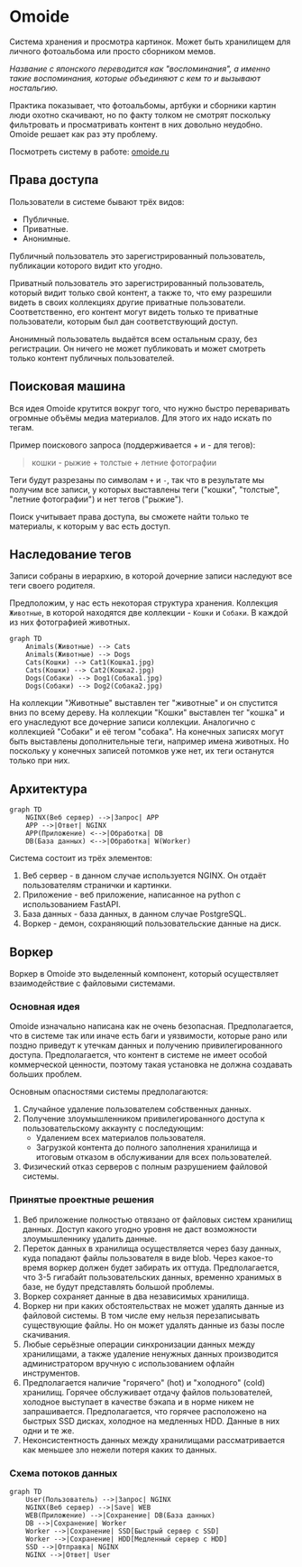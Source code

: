 # Omoide

Система хранения и просмотра картинок. Может быть хранилищем для личного
фотоальбома или просто сборником мемов.

*Название с японского переводится как "воспоминания", а именно такие
воспоминания, которые объединяют с кем то и вызывают ностальгию.*

Практика показывает, что фотоальбомы, артбуки и сборники картин люди охотно
скачивают, но по факту толком не смотрят поскольку фильтровать и просматривать
контент в них довольно неудобно. Omoide решает как раз эту проблему.

Посмотреть систему в работе: [omoide.ru](https://omoide.ru)

## Права доступа

Пользователи в системе бывают трёх видов:

* Публичные.
* Приватные.
* Анонимные.

Публичный пользователь это зарегистрированный пользователь, публикации
которого видит кто угодно.

Приватный пользователь это зарегистрированный пользователь, который видит
только свой контент, а также то, что ему разрешили видеть в своих коллекциях
другие приватные пользователи. Соответственно, его контент могут видеть только
те приватные пользователи, которым был дан соответствующий доступ.

Анонимный пользователь выдаётся всем остальным сразу, без регистрации. Он
ничего не может публиковать и может смотреть только контент публичных
пользователей.

## Поисковая машина

Вся идея Omoide крутится вокруг того, что нужно быстро переваривать огромные
объёмы медиа материалов. Для этого их надо искать по тегам.

Пример поискового запроса (поддерживается + и - для тегов):

> кошки - рыжие + толстые + летние фотографии

Теги будут разрезаны по символам `+` и `-`, так что в результате мы получим все
записи, у которых выставлены теги ("кошки", "толстые", "летние фотографии") и
нет тегов ("рыжие").

Поиск учитывает права доступа, вы сможете найти только те материалы, к которым
у вас есть доступ.

## Наследование тегов

Записи собраны в иерархию, в которой дочерние записи наследуют все теги своего
родителя.

Предположим, у нас есть некоторая структура хранения. Коллекция `Животные`, в
которой находятся две коллекции - `Кошки` и `Собаки`.
В каждой из них фотографией животных.

```mermaid
graph TD
    Animals(Животные) --> Cats
    Animals(Животные) --> Dogs
    Cats(Кошки) --> Cat1(Кошка1.jpg)
    Cats(Кошки) --> Cat2(Кошка2.jpg)
    Dogs(Собаки) --> Dog1(Собака1.jpg)
    Dogs(Собаки) --> Dog2(Собака2.jpg)
```

На коллекции "Животные" выставлен тег "животные" и он спустится вниз по всему
дереву. На коллекции "Кошки" выставлен тег "кошка" и его унаследуют все
дочерние записи коллекции. Аналогично с коллекцией "Собаки" и её тегом
"собака". На конечных записях могут быть выставлены дополнительные теги,
например имена животных. Но поскольку у конечных записей потомков уже нет, их
теги останутся только при них.

## Архитектура

```mermaid
graph TD
    NGINX(Веб сервер) -->|Запрос| APP
    APP -->|Ответ| NGINX
    APP(Приложение) <-->|Обработка| DB
    DB(База данных) <-->|Обработка| W(Worker)
```

Система состоит из трёх элементов:

1. Веб сервер - в данном случае используется NGINX. Он отдаёт пользователям
   странички и картинки.
2. Приложение - веб приложение, написанное на python с использованием FastAPI.
3. База данных - база данных, в данном случае PostgreSQL.
4. Воркер - демон, сохраняющий пользовательские данные на диск.

## Воркер

Воркер в Omoide это выделенный компонент, который осуществляет взаимодействие с
файловыми системами.

### Основная идея

Omoide изначально написана как не очень безопасная. Предполагается,
что в системе так или иначе есть баги и уязвимости, которые рано или поздно
приведут к утечкам данных и получению привилегированного доступа.
Предполагается, что контент в системе не имеет особой коммерческой ценности,
поэтому такая установка не должна создавать больших проблем.

Основным опасностями системы предполагаются:

1. Случайное удаление пользователем собственных данных.
2. Получение злоумышленником привилегированного доступа к пользовательскому
   аккаунту с последующим:
    - Удалением всех материалов пользователя.
    - Загрузкой контента до полного заполнения хранилища и итоговым отказом в
      обслуживании для всех пользователей.
3. Физический отказ серверов с полным разрушением файловой системы.

### Принятые проектные решения

1. Веб приложение полностью отвязано от файловых систем хранилищ данных. Доступ
   какого угодно уровня не даст возможности злоумышленнику удалить данные.
2. Переток данных в хранилища осуществляется через базу данных, куда попадают
   файлы пользователя в виде blob. Через какое-то время воркер должен будет
   забирать их оттуда. Предполагается, что 3-5 гигабайт пользовательских
   данных, временно хранимых в базе, не будут представлять большой проблемы.
3. Воркер сохраняет данные в два независимых хранилища.
4. Воркер ни при каких обстоятельствах не может удалять данные из файловой
   системы. В том числе ему нельзя перезаписывать существующие файлы. Но он
   может удалять данные из базы после скачивания.
5. Любые серьёзные операции синхронизации данных между хранилищами, а также
   удаление ненужных данных производится администратором вручную с
   использованием офлайн инструментов.
7. Предполагается наличие "горячего" (hot) и "холодного" (cold) хранилищ.
   Горячее обслуживает отдачу файлов пользователей, холодное выступает в
   качестве бэкапа и в норме никем не запрашивается. Предполагается, что
   горячее расположено на быстрых SSD дисках, холодное на медленных HDD. Данные
   в них одни и те же.
8. Неконсистентность данных между хранилищами рассматривается как меньшее зло
   нежели потеря каких то данных.

### Схема потоков данных

```mermaid
graph TD
    User(Пользователь) -->|Запрос| NGINX
    NGINX(Веб сервер) -->|Save| WEB
    WEB(Приложение) -->|Сохранение| DB(База данных)
    DB -->|Сохранение| Worker
    Worker -->|Сохранение| SSD[Быстрый сервер с SSD]
    Worker -->|Сохранение| HDD[Медленный сервер с HDD]
    SSD -->|Отправка| NGINX
    NGINX -->|Ответ| User
```
